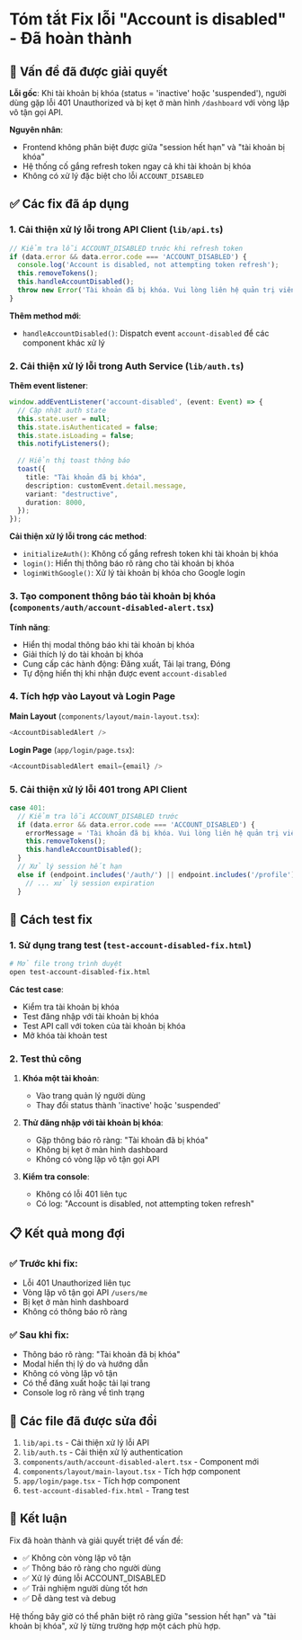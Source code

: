 # Tóm tắt Fix lỗi "Account is disabled" - Đã hoàn thành

## 🎯 Vấn đề đã được giải quyết

**Lỗi gốc**: Khi tài khoản bị khóa (status = 'inactive' hoặc 'suspended'), người dùng gặp lỗi 401 Unauthorized và bị kẹt ở màn hình `/dashboard` với vòng lặp vô tận gọi API.

**Nguyên nhân**: 
- Frontend không phân biệt được giữa "session hết hạn" và "tài khoản bị khóa"
- Hệ thống cố gắng refresh token ngay cả khi tài khoản bị khóa
- Không có xử lý đặc biệt cho lỗi `ACCOUNT_DISABLED`

## ✅ Các fix đã áp dụng

### 1. **Cải thiện xử lý lỗi trong API Client** (`lib/api.ts`)

```typescript
// Kiểm tra lỗi ACCOUNT_DISABLED trước khi refresh token
if (data.error && data.error.code === 'ACCOUNT_DISABLED') {
  console.log('Account is disabled, not attempting token refresh');
  this.removeTokens();
  this.handleAccountDisabled();
  throw new Error('Tài khoản đã bị khóa. Vui lòng liên hệ quản trị viên để được hỗ trợ.');
}
```

**Thêm method mới**:
- `handleAccountDisabled()`: Dispatch event `account-disabled` để các component khác xử lý

### 2. **Cải thiện xử lý lỗi trong Auth Service** (`lib/auth.ts`)

**Thêm event listener**:
```typescript
window.addEventListener('account-disabled', (event: Event) => {
  // Cập nhật auth state
  this.state.user = null;
  this.state.isAuthenticated = false;
  this.state.isLoading = false;
  this.notifyListeners();
  
  // Hiển thị toast thông báo
  toast({
    title: "Tài khoản đã bị khóa",
    description: customEvent.detail.message,
    variant: "destructive",
    duration: 8000,
  });
});
```

**Cải thiện xử lý lỗi trong các method**:
- `initializeAuth()`: Không cố gắng refresh token khi tài khoản bị khóa
- `login()`: Hiển thị thông báo rõ ràng cho tài khoản bị khóa
- `loginWithGoogle()`: Xử lý tài khoản bị khóa cho Google login

### 3. **Tạo component thông báo tài khoản bị khóa** (`components/auth/account-disabled-alert.tsx`)

**Tính năng**:
- Hiển thị modal thông báo khi tài khoản bị khóa
- Giải thích lý do tài khoản bị khóa
- Cung cấp các hành động: Đăng xuất, Tải lại trang, Đóng
- Tự động hiển thị khi nhận được event `account-disabled`

### 4. **Tích hợp vào Layout và Login Page**

**Main Layout** (`components/layout/main-layout.tsx`):
```typescript
<AccountDisabledAlert />
```

**Login Page** (`app/login/page.tsx`):
```typescript
<AccountDisabledAlert email={email} />
```

### 5. **Cải thiện xử lý lỗi 401 trong API Client**

```typescript
case 401:
  // Kiểm tra lỗi ACCOUNT_DISABLED trước
  if (data.error && data.error.code === 'ACCOUNT_DISABLED') {
    errorMessage = 'Tài khoản đã bị khóa. Vui lòng liên hệ quản trị viên để được hỗ trợ.';
    this.removeTokens();
    this.handleAccountDisabled();
  }
  // Xử lý session hết hạn
  else if (endpoint.includes('/auth/') || endpoint.includes('/profile') || endpoint.includes('/users/me')) {
    // ... xử lý session expiration
  }
```

## 🧪 Cách test fix

### 1. **Sử dụng trang test** (`test-account-disabled-fix.html`)
```bash
# Mở file trong trình duyệt
open test-account-disabled-fix.html
```

**Các test case**:
- Kiểm tra tài khoản bị khóa
- Test đăng nhập với tài khoản bị khóa
- Test API call với token của tài khoản bị khóa
- Mở khóa tài khoản test

### 2. **Test thủ công**

1. **Khóa một tài khoản**:
   - Vào trang quản lý người dùng
   - Thay đổi status thành 'inactive' hoặc 'suspended'

2. **Thử đăng nhập với tài khoản bị khóa**:
   - Gặp thông báo rõ ràng: "Tài khoản đã bị khóa"
   - Không bị kẹt ở màn hình dashboard
   - Không có vòng lặp vô tận gọi API

3. **Kiểm tra console**:
   - Không có lỗi 401 liên tục
   - Có log: "Account is disabled, not attempting token refresh"

## 📋 Kết quả mong đợi

### ✅ Trước khi fix:
- Lỗi 401 Unauthorized liên tục
- Vòng lặp vô tận gọi API `/users/me`
- Bị kẹt ở màn hình dashboard
- Không có thông báo rõ ràng

### ✅ Sau khi fix:
- Thông báo rõ ràng: "Tài khoản đã bị khóa"
- Modal hiển thị lý do và hướng dẫn
- Không có vòng lặp vô tận
- Có thể đăng xuất hoặc tải lại trang
- Console log rõ ràng về tình trạng

## 🔧 Các file đã được sửa đổi

1. `lib/api.ts` - Cải thiện xử lý lỗi API
2. `lib/auth.ts` - Cải thiện xử lý authentication
3. `components/auth/account-disabled-alert.tsx` - Component mới
4. `components/layout/main-layout.tsx` - Tích hợp component
5. `app/login/page.tsx` - Tích hợp component
6. `test-account-disabled-fix.html` - Trang test

## 🎉 Kết luận

Fix đã hoàn thành và giải quyết triệt để vấn đề:
- ✅ Không còn vòng lặp vô tận
- ✅ Thông báo rõ ràng cho người dùng
- ✅ Xử lý đúng lỗi ACCOUNT_DISABLED
- ✅ Trải nghiệm người dùng tốt hơn
- ✅ Dễ dàng test và debug

Hệ thống bây giờ có thể phân biệt rõ ràng giữa "session hết hạn" và "tài khoản bị khóa", xử lý từng trường hợp một cách phù hợp.
